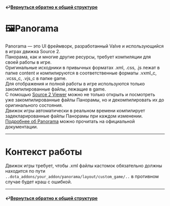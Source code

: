#### ↩️[Вернуться обратно к общей структуре](../structure.md)

# 🖼️Panorama
Panorama — это UI фреймворк, разработанный Valve и использующийся в играх движка Source 2.
<br> Панорама, как и многие другие ресурсы, требует компиляции для своей работы в игре.
<br> Оригинальные исходники в привычных форматах .xml, .css, .js лежат в папке content и компилируются в соответственные форматы .vxml_c, .vcss_c, .vjs_c в папке game.
<br> Для отображения и полной работы в игре используются только закомпилированные файлы, лежащие в game.
<br> С помощью [Source 2 Viewer](https://valveresourceformat.github.io/) можно не только открыть и посмотреть уже закомпилированные файлы Панорамы, но и декомпилировать их до оригинального состояния.
<br> Движок игры автоматически в реальном времени компилирует задекларированные файлы Панорамы при каждом изменении.
<br> [Подробнее об Panorama](https://developer.valvesoftware.com/wiki/Panorama) можно прочитать на официальной документации.

--------

# Контекст работы
Движок игры требует, чтобы .xml файлы кастомок обязательно должны находится по пути ``..dota_addons/your_addon/panorama/layout/custom_game/..`` в противном случае будет краш с ошибкой.

--------

#### ↩️[Вернуться обратно к общей структуре](../structure.md)
